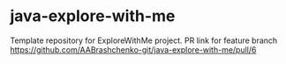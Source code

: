 # java-explore-with-me
Template repository for ExploreWithMe project.
PR link for feature branch
https://github.com/AABrashchenko-git/java-explore-with-me/pull/6
